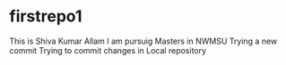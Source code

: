 # firstrepo1
This is Shiva Kumar Allam
I am pursuig Masters in NWMSU
Trying a new commit
Trying to commit changes in Local repository
